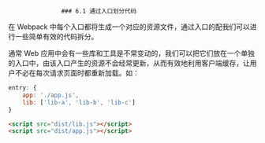                    ### 6.1 通过入口划分代码

  在 Webpack 中每个入口都将生成一个对应的资源文件，通过入口的配我们可以进行一些简单有效的代码拆分。

  通常 Web 应用中会有一些库和工具是不常变动的，我们可以把它们放在一个单独的入口中，由该入口产生的资源不会经常更新，从而有效地利用客户端缓存，让用户不必在每次请求页面时都重新加载。如：

```javascript
entry: {
    app: './app.js',
    lib: ['lib-a', 'lib-b', 'lib-c']
}                                                                                                                              
```

```html
<script src="dist/lib.js"></script>
<script src="dist/app.js"></script>
```

​                                                                              